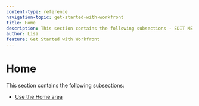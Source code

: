 ```yaml
---
content-type: reference
navigation-topic: get-started-with-workfront
title: Home
description: This section contains the following subsections - EDIT ME.
author: Lisa
feature: Get Started with Workfront
---
```


# Home

This section contains the following subsections:

* [Use the Home area](../../workfront-basics/using-home/using-the-home-area/use-the-home-area.md)

